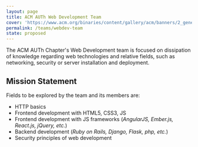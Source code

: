 ```yaml
---
layout: page
title: ACM AUTh Web Development Team
cover: 'https://www.acm.org/binaries/content/gallery/acm/banners/2_generic_acm_banner.jpg/2_generic_acm_banner.jpg/acm%3Adesktopbanner'
permalink: /teams/webdev-team
state: proposed
---
```


The ACM AUTh Chapter's Web Development team is focused on dissipation of knowledge regarding web technologies and relative fields,
such as networking, security or server installation and deployment.

## Mission Statement

Fields to be explored by the team and its members are:

* HTTP basics
* Frontend development with HTML5, CSS3, JS
* Frontend development with JS frameworks (_AngularJS, Ember.js, React.js, jQuery, etc._)
* Backend development (_Ruby on Rails, Django, Flask, php, etc._)
* Security principles of web development
